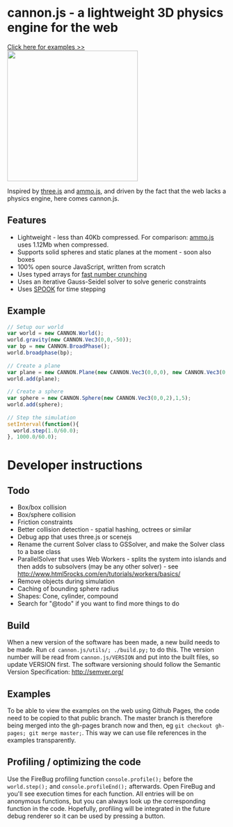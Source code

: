 # cannon.js - a lightweight 3D physics engine for the web

<a href="http://schteppe.github.com/cannon.js"> Click here for examples >><br><img src="http://granular.cs.umu.se/browserphysics/wp-content/uploads/2012/01/myphysicslib_javascript.png" width="300"></a>

Inspired by [three.js](https://github.com/mrdoob/three.js) and [ammo.js](https://github.com/kripken/ammo.js), and driven by the fact that the web lacks a physics engine, here comes cannon.js.

## Features

* Lightweight - less than 40Kb compressed. For comparison: [ammo.js](https://github.com/kripken/ammo.js/) uses 1.12Mb when compressed.
* Supports solid spheres and static planes at the moment - soon also boxes
* 100% open source JavaScript, written from scratch
* Uses typed arrays for [fast number crunching](http://granular.cs.umu.se/browserphysics/?p=729)
* Uses an iterative Gauss-Seidel solver to solve generic constraints
* Uses [SPOOK](https://www8.cs.umu.se/kurser/5DV058/VT09/lectures/spooknotes.pdf) for time stepping

## Example

```javascript
// Setup our world
var world = new CANNON.World();
world.gravity(new CANNON.Vec3(0,0,-50));
var bp = new CANNON.BroadPhase();
world.broadphase(bp);
    
// Create a plane
var plane = new CANNON.Plane(new CANNON.Vec3(0,0,0), new CANNON.Vec3(0,0,1));
world.add(plane);
    
// Create a sphere
var sphere = new CANNON.Sphere(new CANNON.Vec3(0,0,2),1,5);
world.add(sphere);
    
// Step the simulation
setInterval(function(){
  world.step(1.0/60.0);
}, 1000.0/60.0);
```

# Developer instructions

## Todo

* Box/box collision
* Box/sphere collision
* Friction constraints
* Better collision detection - spatial hashing, octrees or similar
* Debug app that uses three.js or scenejs
* Rename the current Solver class to GSSolver, and make the Solver class to a base class
* ParallelSolver that uses Web Workers - splits the system into islands and then adds to subsolvers (may be any other solver) - see http://www.html5rocks.com/en/tutorials/workers/basics/
* Remove objects during simulation
* Caching of bounding sphere radius
* Shapes: Cone, cylinder, compound
* Search for "@todo" if you want to find more things to do

## Build

When a new version of the software has been made, a new build needs to be made. Run <code>cd cannon.js/utils/; ./build.py;</code> to do this. The version number will be read from <code>cannon.js/VERSION</code> and put into the built files, so update VERSION first. The software versioning should follow the Semantic Version Specification: http://semver.org/

## Examples

To be able to view the examples on the web using Github Pages, the code need to be copied to that public branch. The master branch is therefore being merged into the gh-pages branch now and then, eg <code>git checkout gh-pages; git merge master;</code>. This way we can use file references in the examples transparently.

## Profiling / optimizing the code

Use the FireBug profiling function <code>console.profile();</code> before the <code>world.step();</code> and <code>console.profileEnd();</code> afterwards. Open FireBug and you'll see execution times for each function. All entries will be on anonymous functions, but you can always look up the corresponding function in the code.
Hopefully, profiling will be integrated in the future debug renderer so it can be used by pressing a button.
